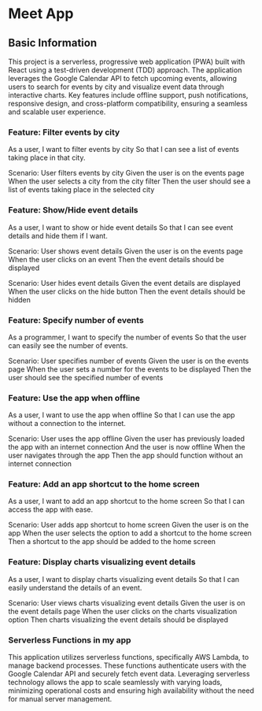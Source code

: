 # Meet App

## Basic Information

This project is a serverless, progressive web application (PWA) built with React using a test-driven development (TDD) approach. The application leverages the Google Calendar API to fetch upcoming events, allowing users to search for events by city and visualize event data through interactive charts. Key features include offline support, push notifications, responsive design, and cross-platform compatibility, ensuring a seamless and scalable user experience.

### Feature: Filter events by city

  As a user,
  I want to filter events by city
  So that I can see a list of events taking place in that city.

  Scenario: User filters events by city
    Given the user is on the events page
    When the user selects a city from the city filter
    Then the user should see a list of events taking place in the selected city

### Feature: Show/Hide event details

  As a user,
  I want to show or hide event details
  So that I can see event details and hide them if I want.

  Scenario: User shows event details
    Given the user is on the events page
    When the user clicks on an event
    Then the event details should be displayed

  Scenario: User hides event details
    Given the event details are displayed
    When the user clicks on the hide button
    Then the event details should be hidden

### Feature: Specify number of events

  As a programmer,
  I want to specify the number of events
  So that the user can easily see the number of events.

  Scenario: User specifies number of events
    Given the user is on the events page
    When the user sets a number for the events to be displayed
    Then the user should see the specified number of events

### Feature: Use the app when offline

  As a user,
  I want to use the app when offline
  So that I can use the app without a connection to the internet.

  Scenario: User uses the app offline
    Given the user has previously loaded the app with an internet connection
    And the user is now offline
    When the user navigates through the app
    Then the app should function without an internet connection

### Feature: Add an app shortcut to the home screen

  As a user,
  I want to add an app shortcut to the home screen
  So that I can access the app with ease.

  Scenario: User adds app shortcut to home screen
    Given the user is on the app
    When the user selects the option to add a shortcut to the home screen
    Then a shortcut to the app should be added to the home screen

### Feature: Display charts visualizing event details

  As a user,
  I want to display charts visualizing event details
  So that I can easily understand the details of an event.

  Scenario: User views charts visualizing event details
    Given the user is on the event details page
    When the user clicks on the charts visualization option
    Then charts visualizing the event details should be displayed

### Serverless Functions in my app

This application utilizes serverless functions, specifically AWS Lambda, to manage backend processes. These functions authenticate users with the Google Calendar API and securely fetch event data. Leveraging serverless technology allows the app to scale seamlessly with varying loads, minimizing operational costs and ensuring high availability without the need for manual server management.